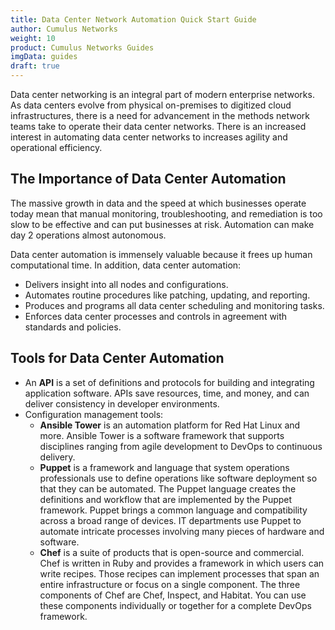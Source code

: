 ```yaml
---
title: Data Center Network Automation Quick Start Guide
author: Cumulus Networks
weight: 10
product: Cumulus Networks Guides
imgData: guides
draft: true
---
```

Data center networking is an integral part of modern enterprise networks. As data centers evolve from physical on-premises to digitized cloud infrastructures, there is a need for advancement in the methods network teams take to operate their data center networks. There is an increased interest in automating data center networks to increases agility and operational efficiency.

## The Importance of Data Center Automation

The massive growth in data and the speed at which businesses operate today mean that manual monitoring, troubleshooting, and remediation is too slow to be effective and can put businesses at risk. Automation can make day 2 operations almost autonomous.  

Data center automation is immensely valuable because it frees up human computational time. In addition, data center automation:
- Delivers insight into all nodes and configurations. 
- Automates routine procedures like patching, updating, and reporting.
- Produces and programs all data center scheduling and monitoring tasks.
- Enforces data center processes and controls in agreement with standards and policies.

## Tools for Data Center Automation

- An **API** is a set of definitions and protocols for building and integrating application software. APIs save resources, time, and money, and can deliver consistency in developer environments.
- Configuration management tools:
  - **Ansible Tower** is an automation platform for Red Hat Linux and more. Ansible Tower is a software framework that supports disciplines ranging from agile development to DevOps to continuous delivery.
  - **Puppet** is a framework and language that system operations professionals use to define operations like software deployment so that they can be automated. The Puppet language creates the definitions and workflow that are implemented by the Puppet framework. Puppet brings a common language and compatibility across a broad range of devices. IT departments use Puppet to automate intricate processes involving many pieces of hardware and software.
  - **Chef** is a suite of products that is open-source and commercial. Chef is written in Ruby and provides a framework in which users can write recipes. Those recipes can implement processes that span an entire infrastructure or focus on a single component. The three components of Chef are Chef, Inspect, and Habitat. You can use these components individually or together for a complete DevOps framework.
